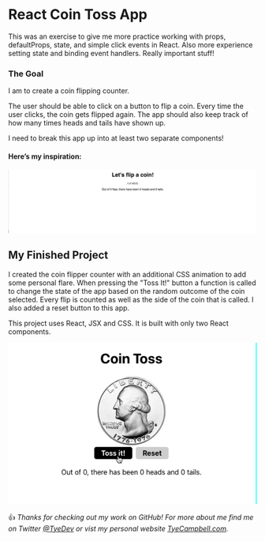 # React Coin Toss App

This was an exercise to give me more practice working with props, defaultProps, state, and simple click events in React. Also more experience setting state and binding event handlers. Really important stuff!

### The Goal

I am to create a coin flipping counter.

The user should be able to click on a button to flip a coin. Every time the user clicks, the coin gets flipped again. The app should also keep track of how many times heads and tails have shown up.

I need to break this app up into at least two separate components!

#### Here’s my inspiration:

![Preview of the goal of this app - coin toss](docs/coin.gif)


## My Finished Project

I created the coin flipper counter with an additional CSS animation to add some personal flare. When pressing the "Toss It!" button a function is called to change the state of the app based on the random outcome of the coin selected. Every flip is counted as well as the side of the coin that is called. I also added a reset button to this app. 

This project uses React, JSX and CSS. It is built with only two React components.

![Preview of the final outcome - coin toss](docs/cointoss.gif)


:thumbsup: *Thanks for checking out my work on GitHub! For more about me find me on Twitter [@TyeDev](https://twitter.com/tyedev) or vist my personal website [TyeCampbell.com](www.TyeCampbell.com).*
